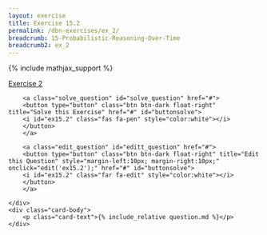 ```yaml
---
layout: exercise
title: Exercise 15.2
permalink: /dbn-exercises/ex_2/
breadcrumb: 15-Probabilistic-Reasoning-Over-Time
breadcrumb2: ex_2
---
```


{% include mathjax_support %}


<div class="card">
    <div class="card-header p-2">
        <a href='#' class="p-2">Exercise 2
        </a>

        <a class="solve_question" id="solve_question" href="#">
        <button type="button" class="btn btn-dark float-right" title="Solve this Exercise" href="#" id="buttonsolve">
        <i id="ex15.2" class="fas fa-pen" style="color:white"></i>
        </button>
        </a>

        <a class="edit_question" id="editt_question" href="#">
        <button type="button" class="btn btn-dark float-right" title="Edit this Question" style="margin-left:10px; margin-right:10px;" onclick="edit('ex15.2');" href="#" id="buttonsolve">
        <i id="ex15.2" class="far fa-edit" style="color:white"></i>
        </button>
        </a>

    </div>
    <div class="card-body">
        <p class="card-text">{% include_relative question.md %}</p>
    </div>
</div>

<br>

